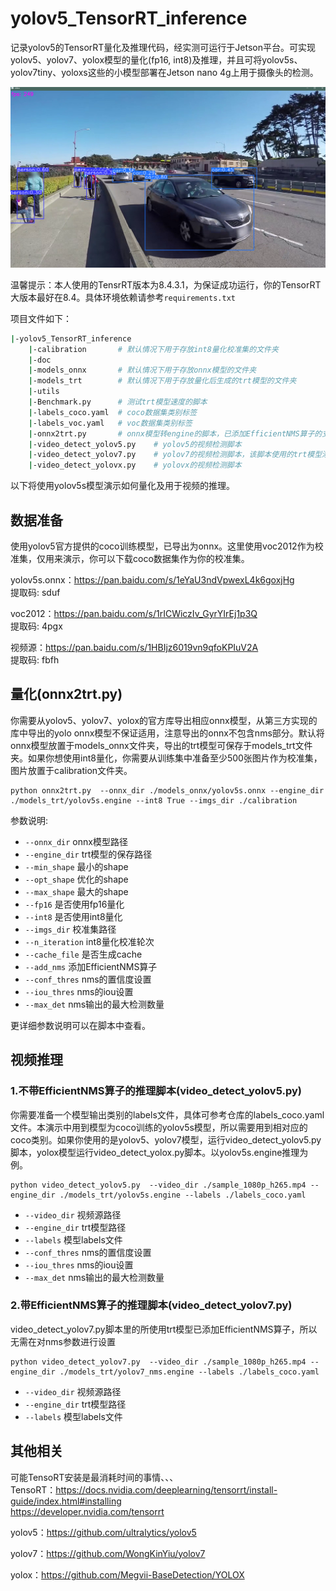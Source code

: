 # yolov5_TensorRT_inference
记录yolov5的TensorRT量化及推理代码，经实测可运行于Jetson平台。可实现yolov5、yolov7、yolox模型的量化(fp16, int8)及推理，并且可将yolov5s、yolov7tiny、yoloxs这些的小模型部署在Jetson nano 4g上用于摄像头的检测。

<div align=center>
<img src="https://github.com/MadaoFY/yolov5_TensorRT_inference/blob/main/doc/yolov5s_det.png">
</div>

温馨提示：本人使用的TensrRT版本为8.4.3.1，为保证成功运行，你的TensorRT大版本最好在8.4。具体环境依赖请参考```requirements.txt```

项目文件如下：
```bash
|-yolov5_TensorRT_inference
    |-calibration       # 默认情况下用于存放int8量化校准集的文件夹
    |-doc
    |-models_onnx       # 默认情况下用于存放onnx模型的文件夹
    |-models_trt        # 默认情况下用于存放量化后生成的trt模型的文件夹
    |-utils
    |-Benchmark.py      # 测试trt模型速度的脚本
    |-labels_coco.yaml  # coco数据集类别标签
    |-labels_voc.yaml   # voc数据集类别标签
    |-onnx2trt.py       # onnx模型转engine的脚本，已添加EfficientNMS算子的支持
    |-video_detect_yolov5.py    # yolov5的视频检测脚本
    |-video_detect_yolov7.py    # yolov7的视频检测脚本，该脚本使用的trt模型添加了EfficientNMS算子
    |-video_detect_yolovx.py    # yolovx的视频检测脚本
```

以下将使用yolov5s模型演示如何量化及用于视频的推理。
## 数据准备
使用yolov5官方提供的coco训练模型，已导出为onnx。这里使用voc2012作为校准集，仅用来演示，你可以下载coco数据集作为你的校准集。

yolov5s.onnx：https://pan.baidu.com/s/1eYaU3ndVpwexL4k6goxjHg  
提取码: sduf   

voc2012：https://pan.baidu.com/s/1rICWiczIv_GyrYIrEj1p3Q  
提取码: 4pgx

视频源：https://pan.baidu.com/s/1HBIjz6019vn9qfoKPIuV2A  
提取码: fbfh

## 量化(onnx2trt.py)
你需要从yolov5、yolov7、yolox的官方库导出相应onnx模型，从第三方实现的库中导出的yolo onnx模型不保证适用，注意导出的onnx不包含nms部分。默认将onnx模型放置于models_onnx文件夹，导出的trt模型可保存于models_trt文件夹。如果你想使用int8量化，你需要从训练集中准备至少500张图片作为校准集，图片放置于calibration文件夹。

```shell
python onnx2trt.py  --onnx_dir ./models_onnx/yolov5s.onnx --engine_dir ./models_trt/yolov5s.engine --int8 True --imgs_dir ./calibration
```  
参数说明:  
- ```--onnx_dir``` onnx模型路径
- ```--engine_dir``` trt模型的保存路径
- ```--min_shape``` 最小的shape
- ```--opt_shape``` 优化的shape
- ```--max_shape``` 最大的shape
- ```--fp16``` 是否使用fp16量化
- ```--int8``` 是否使用int8量化
- ```--imgs_dir``` 校准集路径
- ```--n_iteration``` int8量化校准轮次
- ```--cache_file``` 是否生成cache
- ```--add_nms``` 添加EfficientNMS算子
- ```--conf_thres``` nms的置信度设置
- ```--iou_thres``` nms的iou设置
- ```--max_det``` nms输出的最大检测数量

更详细参数说明可以在脚本中查看。

## 视频推理
### 1.不带EfficientNMS算子的推理脚本(video_detect_yolov5.py)  
你需要准备一个模型输出类别的labels文件，具体可参考仓库的labels_coco.yaml文件。本演示中用到模型为coco训练的yolov5s模型，所以需要用到相对应的coco类别。如果你使用的是yolov5、yolov7模型，运行video_detect_yolov5.py脚本，yolox模型运行video_detect_yolox.py脚本。以yolov5s.engine推理为例。
```shell
python video_detect_yolov5.py  --video_dir ./sample_1080p_h265.mp4 --engine_dir ./models_trt/yolov5s.engine --labels ./labels_coco.yaml
```

- ```--video_dir``` 视频源路径
- ```--engine_dir``` trt模型路径
- ```--labels``` 模型labels文件
- ```--conf_thres``` nms的置信度设置
- ```--iou_thres``` nms的iou设置
- ```--max_det``` nms输出的最大检测数量

### 2.带EfficientNMS算子的推理脚本(video_detect_yolov7.py)  
video_detect_yolov7.py脚本里的所使用trt模型已添加EfficientNMS算子，所以无需在对nms参数进行设置    
```shell
python video_detect_yolov7.py  --video_dir ./sample_1080p_h265.mp4 --engine_dir ./models_trt/yolov7_nms.engine --labels ./labels_coco.yaml
```

- ```--video_dir``` 视频源路径
- ```--engine_dir``` trt模型路径
- ```--labels``` 模型labels文件


## 其他相关
可能TensoRT安装是最消耗时间的事情、、、  
TensoRT：https://docs.nvidia.com/deeplearning/tensorrt/install-guide/index.html#installing  
https://developer.nvidia.com/tensorrt

yolov5：https://github.com/ultralytics/yolov5

yolov7：https://github.com/WongKinYiu/yolov7

yolox：https://github.com/Megvii-BaseDetection/YOLOX
